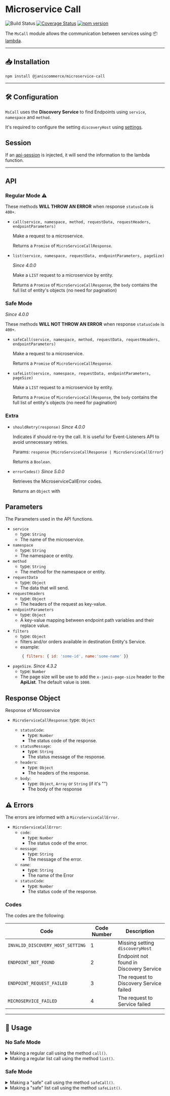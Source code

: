 # Microservice Call

![Build Status](https://github.com/janis-commerce/microservice-call/workflows/Build%20Status/badge.svg)
[![Coverage Status](https://coveralls.io/repos/github/janis-commerce/microservice-call/badge.svg?branch=master)](https://coveralls.io/github/janis-commerce/microservice-call?branch=master)
[![npm version](https://badge.fury.io/js/%40janiscommerce%2Fmicroservice-call.svg)](https://www.npmjs.com/package/@janiscommerce/microservice-call)

The `MsCall` module allows the communication between services using :package: [lambda](https://www.npmjs.com/package/@janiscommerce/lambda).

---

## :inbox_tray: Installation

```
npm install @janiscommerce/microservice-call
```

---

## :hammer_and_wrench: Configuration

`MsCall` uses the **Discovery Service** to find Endpoints using `service`, `namespace` and `method`.

It's required to configure the setting `discoveryHost` using [settings](https://www.npmjs.com/package/@janiscommerce/settings).

## Session
If an [api-session](https://www.npmjs.com/package/@janiscommerce/api-session) is injected, it will send the information to the lambda function.

---

## API

### Regular Mode :warning:

These methods **WILL THROW AN ERROR** when response `statusCode` is `400+`.

* `call(service, namespace, method, requestData, requestHeaders, endpointParameters)`

	Make a request to a microservice.

	Returns a `Promise` of `MicroServiceCallResponse`.

* `list(service, namespace, requestData, endpointParameters, pageSize)`

	_Since 4.0.0_

	Make a `LIST` request to a microservice by entity.

	Returns a `Promise` of `MicroServiceCallResponse`, the `body` contains the full list of entity's objects (no need for pagination)

### Safe Mode

_Since 4.0.0_

These methods **WILL NOT THROW AN ERROR** when response `statusCode` is `400+`.

* `safeCall(service, namespace, method, requestData, requestHeaders, endpointParameters)`

	Make a request to a microservice.

	Returns a `Promise` of `MicroServiceCallResponse`.

* `safeList(service, namespace, requestData, endpointParameters, pageSize)`

	Make a `LIST` request to a microservice by entity.

	Returns a `Promise` of `MicroServiceCallResponse`, the `body` contains the full list of entity's objects (no need for pagination)

### Extra

* `shouldRetry(response)` _Since 4.0.0_

	Indicates if should re-try the call. It is useful for Event-Listeners API to avoid unnecessary retries.

	Params: `response` `{MicroServiceCallResponse | MicroServiceCallError}`

	Returns a `Boolean`.

* `errorCodes()` _Since 5.0.0_

	Retrieves the MicroserviceCallError codes.

	Returns an `Object` with

## Parameters

The Parameters used in the API functions.

* `service`
	* type: `String`
	* The name of the microservice.
* `namespace`
	* type: `String`
	* The namespace or entity.
* `method`
	* type: `String`
	* The method for the namespace or entity.
* `requestData`
	* type: `Object`
	* The data that will send.
* `requestHeaders`
	* type: `Object`
	* The headers of the request as key-value.
* `endpointParameters`
	* type: `Object`
	* A key-value mapping between endpoint path variables and their replace value.
* `filters`
	* type: `Object`
	* filters and/or orders available in destination Entity's Service.
	* example:
	```js
		{ filters: { id: 'some-id', name:'some-name' }}
	```
* `pageSize`. _Since 4.3.2_
	* type: `Number`
	* The page size will be use to add the `x-janis-page-size` header to the **ApiList**. The default value is `1000`.

## Response Object

Response of Microservice

* `MicroServiceCallResponse`:
	type: `Object`

	* `statusCode`:
		* type: `Number`
		* The status code of the response.
	* `statusMessage`:
		* type: `String`
		* The status message of the response.
	* `headers`:
		* type: `Object`
		* The headers of the response.
	* `body`:
		* type: `Object`, `Array` or `String` (if it's "")
		* The body of the response

## :warning: Errors

The errors are informed with a `MicroServiceCallError`.

* `MicroServiceCallError`:
	* `code`:
		* type: `Number`
		* The status code of the error.
	* `message`:
		* type: `String`
		* The message of the error.
	* `name`:
		* type: `String`
		* The name of the Error
	* `statusCode`:
		* type: `Number`
		* The status code of the response.

### Codes

The codes are the following:

| Code | Code Number | Description |
|------|-------------|-------------|
| `INVALID_DISCOVERY_HOST_SETTING` | 1 | Missing setting `discoveryHost` |
| `ENDPOINT_NOT_FOUND` | 2 | Endpoint not found in Discovery Service |
| `ENDPOINT_REQUEST_FAILED` | 3 | The request to Discovery Service failed |
| `MICROSERVICE_FAILED` | 4 | The request to Service failed |

---

## :page_with_curl: Usage

### No Safe Mode

<details>
	<summary>Making a regular call using the method <code>call()</code>.</summary>

```javascript
const MsCall = require('@janiscommerce/microservice-call');

const ms = new MsCall();

// Make a GET request to ms "sac" with the namespace "claim-type" and method "get".
try {
	const response = await ms.call('sac', 'claim-type', 'get', null, null, {
		foo: 'bar'
	});
	/*
		Response example
		{
			headers: {}, // The headers of the response.
			statusCode: 200,
			statusMessage: 'Ok',
			body: {
				foo: 'bar',
				id: 'foo-id',
				other: 100
			}
		}
	*/

} catch(error) {
	/*
		Error Response Example:
		{
			name: 'MicroServiceCallError'
			message: 'Could not found claim',
			code: 4,
			statusCode: 404
		}
	*/

	if(ms.shouldRetry(error)) // false
		throw new Error('Should Retry')

	// Do something
}
```
</details>

<details>
	<summary>Making a regular list call using the method <code>list()</code>.</summary>

```javascript
const MsCall = require('@janiscommerce/microservice-call');

const ms = new MsCall();

// Make a LIST request to ms "catalog" with the namespace "brand" with status filter
try {
	const filters = {
		status: 'active'
	};

	const response = await ms.list('catalog', 'brand', { filters });
	/*
		Response example
		{
			headers: {}, // The headers of the response.
			statusCode: 200,
			statusMessage: 'Ok',
			body: [
				{
					id: 'brand-1',
					referenceId: 'reference-id-1',
					name: 'Brand One'
				},
				{
					id: 'brand-2',
					referenceId: 'reference-id-2',
					name: 'Brand Two'
				},
				// 1997 objects ...
				{
					id: 'brand-2000',
					referenceId: 'reference-id-2000',
					name: 'Brand Two Thousands'
				}
			]
		}
	*/

} catch(err) {
	/*
		Error Response Example:
		{
			name: 'MicroServiceCallError'
			message: 'Database Fails',
			code: 4,
			statusCode: 500
		}
	*/

	if(ms.shouldRetry(error)) // true
		throw new Error('Service Call Fails. Should Retry')

	// Do something
}
```

</details>

### Safe Mode

<details>
	<summary>Making a "safe" call using the method <code>safeCall()</code>.</summary>

```javascript
const MsCall = require('@janiscommerce/microservice-call');

const ms = new MsCall();

// Make a GET request to ms "pricing" with the namespace "base-price" and method "get".

const response = await ms.safeCall('pricing', 'base-price', 'get', null, null, {
	foo: 'bar'
});
/*
	Response example
	{
		headers: {}, // The headers of the response.
		statusCode: 504,
		statusMessage: null,
		body: {
			message: 'Timeout'
		}
	}
*/

if(ms.shouldRetry(response)) // true
	throw new Error('Should Retry')

// Do something


// Make a POST request to ms "wms" with the namespace "stock" and method "post".

const response = await ms.safeCall('wms', 'stock', 'post', { name: 'stock-1', quantity: 1 });
/*
	Response example
	{
		headers: {}, // The headers of the response.
		statusCode: 200,
			statusMessage: 'Ok',
			body: {
				id: 'stock-id-1'
			}
	}
*/

if(ms.shouldRetry(response)) // false
	throw new Error('Should Retry')

// Do something

```

</details>

<details>
	<summary>Making a "safe" list call using the method <code>safeList()</code>.</summary>


```javascript
const MsCall = require('@janiscommerce/microservice-call');

const ms = new MsCall();

// Make a LIST request to ms "commerce" with the namespace "seller" with status filter

const filters = {
	status: 'active'
};

const response = await ms.safeList('commerce', 'seller', { filters });
/*
	Response example
	{
		headers: {}, // The headers of the response.
		statusCode: 200,
		statusMessage: 'Ok',
		body: [
			{
				id: 'seller-1',
				referenceId: 'reference-id-1',
				name: 'Seller One'
			},
			{
				id: 'seller-2',
				referenceId: 'reference-id-2',
				name: 'Seller Two'
			},
			// 1997 objects ...
			{
				id: 'seller-2000',
				referenceId: 'reference-id-2000',
				name: 'Seller Two Thousands'
			}
		]
	}
*/

if(ms.shouldRetry(error)) // false
	throw new Error('Service Call Fails. Should Retry')

// Do something

```
</details>